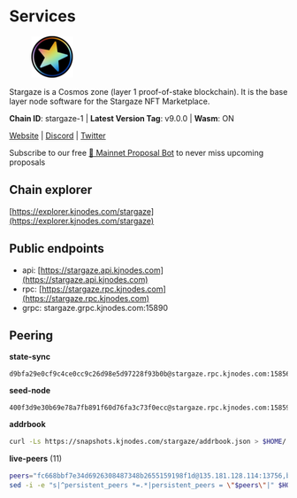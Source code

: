 # Services

<figure><img src="https://raw.githubusercontent.com/kj89/cosmos-images/main/logos/stargaze.png" alt=""><figcaption></figcaption></figure>

Stargaze is a Cosmos zone (layer 1 proof-of-stake blockchain).  It is the base layer node software for the Stargaze NFT Marketplace.

**Chain ID**: stargaze-1 | **Latest Version Tag**: v9.0.0 | **Wasm**: ON

[Website](https://www.stargaze.zone) | [Discord](https://discord.gg/stargaze) | [Twitter](https://twitter.com/stargazezone)



Subscribe to our free [🤖 Mainnet Proposal Bot](https://t.me/kjnodes_proposal_bot) to never miss upcoming proposals


## Chain explorer
[https://explorer.kjnodes.com/stargaze](https://explorer.kjnodes.com/stargaze)

## Public endpoints

* api: [https://stargaze.api.kjnodes.com](https://stargaze.api.kjnodes.com)
* rpc: [https://stargaze.rpc.kjnodes.com](https://stargaze.rpc.kjnodes.com)
* grpc: stargaze.grpc.kjnodes.com:15890

## Peering

**state-sync**

```text
d9bfa29e0cf9c4ce0cc9c26d98e5d97228f93b0b@stargaze.rpc.kjnodes.com:15856
```

**seed-node**

```text
400f3d9e30b69e78a7fb891f60d76fa3c73f0ecc@stargaze.rpc.kjnodes.com:15859
```

**addrbook**
```bash
curl -Ls https://snapshots.kjnodes.com/stargaze/addrbook.json > $HOME/.starsd/config/addrbook.json
```

**live-peers** (11)
```bash
peers="fc668bbf7e34d6926308487348b2655159198f1d@135.181.128.114:13756,b99beb75e753224b2cf6b3dd8db48b47047c56f6@135.181.162.122:26656,344c62c700a59de6137ccd6cade56721cb1e9777@142.132.202.86:26656,7798342ae6f07e5c2e09bce8bab69e4485cacf64@5.9.72.212:3000,6f8eddb672e93eb3362a7cb1c843a4e26af71ebc@149.202.72.186:26629,4eeadb9b2af44a34252c8ba236a29fa4eb6931ab@141.95.155.224:10156,e1b058e5cfa2b836ddaa496b10911da62dcf182e@23.88.21.235:26656,bb5a32a9301b06cd4f30c0e45ca023213c95e9f6@213.133.111.71:36656,ccb1f620a420bc4c2286ad816aca5c9656869430@45.34.1.114:36656,673ad0cb62287afcdbe5e5c88b91e39ee1bd394a@65.21.181.67:26656,d9bfa29e0cf9c4ce0cc9c26d98e5d97228f93b0b@65.109.88.38:15856"
sed -i -e "s|^persistent_peers *=.*|persistent_peers = \"$peers\"|" $HOME/.starsd/config/config.toml
```
